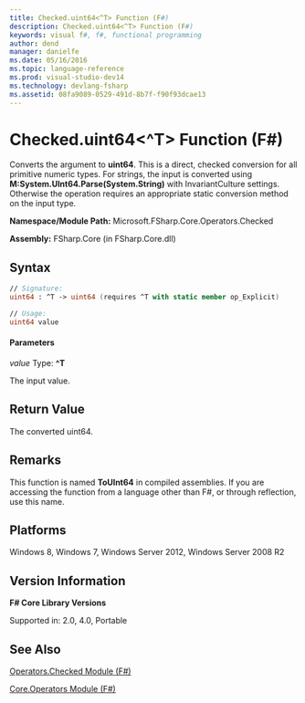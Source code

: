 ```yaml
---
title: Checked.uint64<^T> Function (F#)
description: Checked.uint64<^T> Function (F#)
keywords: visual f#, f#, functional programming
author: dend
manager: danielfe
ms.date: 05/16/2016
ms.topic: language-reference
ms.prod: visual-studio-dev14
ms.technology: devlang-fsharp
ms.assetid: 08fa9089-0529-491d-8b7f-f90f93dcae13 
---
```


# Checked.uint64<^T> Function (F#)

Converts the argument to **uint64**. This is a direct, checked conversion for all primitive numeric types. For strings, the input is converted using **M:System.UInt64.Parse(System.String)** with InvariantCulture settings. Otherwise the operation requires an appropriate static conversion method on the input type.

**Namespace/Module Path:** Microsoft.FSharp.Core.Operators.Checked

**Assembly:** FSharp.Core (in FSharp.Core.dll)


## Syntax

```fsharp
// Signature:
uint64 : ^T -> uint64 (requires ^T with static member op_Explicit)

// Usage:
uint64 value
```

#### Parameters
*value*
Type: **^T**


The input value.

## Return Value

The converted uint64.
## Remarks
This function is named **ToUInt64** in compiled assemblies. If you are accessing the function from a language other than F#, or through reflection, use this name.


## Platforms
Windows 8, Windows 7, Windows Server 2012, Windows Server 2008 R2


## Version Information
**F# Core Library Versions**

Supported in: 2.0, 4.0, Portable




## See Also
[Operators.Checked Module &#40;F&#35;&#41;](Operators.Checked-Module-%5BFSharp%5D.md)

[Core.Operators Module &#40;F&#35;&#41;](Core.Operators-Module-%5BFSharp%5D.md)

